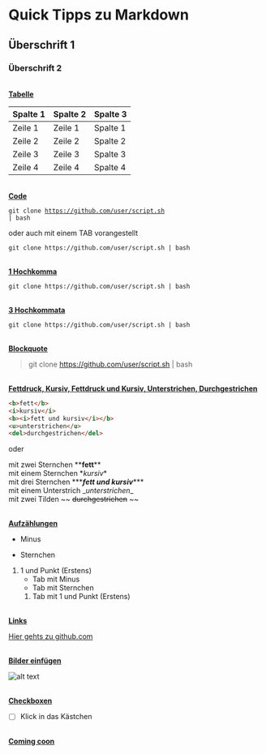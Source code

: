 # Quick Tipps zu Markdown

## Überschrift 1

### Überschrift 2

<br>
<u><b>Tabelle</b></u>

| Spalte 1 | Spalte 2 | Spalte 3 |
| --- | --- | --- |
| Zeile 1 | Zeile 1 | Spalte 1 |
| Zeile 2 | Zeile 2 | Spalte 2 |
| Zeile 3 | Zeile 3 | Spalte 3 |
| Zeile 4 | Zeile 4 | Spalte 4 |

<br>
<u><b>Code</b></u>

<code>git clone https://github.com/user/script.sh | bash</code>

oder auch mit einem TAB vorangestellt
	
	git clone https://github.com/user/script.sh | bash

<br>
<u><b>1 Hochkomma</b></u>

`git clone https://github.com/user/script.sh | bash`

<br>
<u><b>3 Hochkommata</b></u>

```
git clone https://github.com/user/script.sh | bash
```

<br>
<u><b>Blockquote</b></u>

> git clone https://github.com/user/script.sh | bash

<br>
<u><b>Fettdruck, Kursiv, Fettdruck und Kursiv, Unterstrichen, Durchgestrichen</b></u>

```html
<b>fett</b>
<i>kursiv</i>
<b><i>fett und kursiv</i></b>
<u>unterstrichen</u>
<del>durchgestrichen</del>
```
oder

mit zwei Sternchen \*\***fett**\*\*  
mit einem Sternchen \**kursiv*\*  
mit drei Sternchen \*\*\****fett und kursiv***\***  
mit einem Unterstrich \__unterstrichen_\_  
mit zwei Tilden \~\~ ~~durchgestrichen~~ \~\~

<br>
<u><b>Aufzählungen</b></u>

- Minus
* Sternchen
1. 1 und Punkt (Erstens)
	- Tab mit Minus
	* Tab mit Sternchen
	1. Tab mit 1 und Punkt (Erstens)

<br>
<u><b>Links</b></u>

[Hier gehts zu github.com](http://github.com)

<br>
<u><b>Bilder einfügen</b></u>

![alt text](http://picsum.photos/200/200)

<br>
<u><b>Checkboxen</b></u><br>

- [ ] Klick in das Kästchen


<br>
<u><b>Coming coon</b></u>


